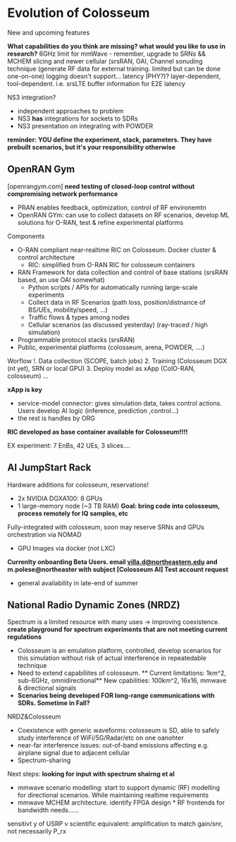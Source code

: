 # Evolution of Colosseum
New and upcoming features

**What capabilities do you think are missing? what would you like to use in research?**
6GHz limit for mmWave - remember, upgrade to SRNs && MCHEM
slicing and newer cellular (srsRAN, OAI, 
Channel sonuding technique (generate RF data for external training. limited but can be done one-on-one)
logging doesn't support... latency (PHY?)? layer-dependent, tool-dependent. i.e. srsLTE buffer information for E2E latency

NS3 integration?
* independent approaches to problem
* NS3 **has** integrations for sockets to SDRs
* NS3 presentation on integrating with POWDER

**reminder: YOU define the experiment, stack, parameters. They have prebuilt scenarios, but it's your responsibility otherwise**



## OpenRAN Gym
[openrangym.com]
**need testing of closed-loop control without compromising network performance**
* PRAN enables feedback, optimization, control of RF environemtn
* OpenRAN GYm:  can use to collect datasets on RF scenarios, develop ML solutions for O-RAN, test & refine experimental platforms

Components
* O-RAN compliant near-realtime RIC on Colosseum. Docker cluster & control architecture
  * RIC: simplified from O-RAN RIC for colosseum containers
* RAN Framework for data collection and control of base stations (srsRAN based, an use OAI somewhat)
  * Python scripts / APIs for automatically running large-scale experiments
  * Collect data in RF Scenarios (path loss, position/distnance of BS/UEs, mobility/speed, ...)
  * Traffic flows & types among nodes
  * Cellular scenarios (as discussed yesterday) (ray-traced / high simulation)
* Programmable protocol stacks (srsRAN)
* Public, experimental platforms (colosseum, arena, POWDER, ....)

Worflow
!. Data collection (SCOPE, batch jobs)
2. Training (Colosseum DGX (nt yet), SRN or local GPU)
3. Deploy model as xApp (CoIO-RAN, colosseum)
...

**xApp is key**
* service-model connector: gives simulation data, takes control actions. Users develop AI logic (inference, prediction ,control...)
* the rest is handles by ORG

**RIC developed as base container available for Colosseum!!!!**

EX experiment: 7 EnBs, 42 UEs, 3 slices....




## AI JumpStart Rack
Hardware additions for colosseum, reservations!
* 2x NVIDIA DGXA100: 8 GPUs
* 1 large-memory node (~3 TB RAM)
**Goal: bring code into colosseum, process remotely for IQ samples, etc**

Fully-integrated with colosseum, soon may reserve SRNs and GPUs
orchestration via NOMAD
* GPU Images via docker (not LXC)

**Currenlty onboarding Beta Users. email villa.d@northeastern.edu and m.polese@northeaster with subject [Colosseum AI] Test account request**
* general availability in late-end of summer





## National Radio Dynamic Zones (NRDZ)
Spectrum is a limited resource with many uses -> improving coexistence.
**create playground for spectrum experiments that are not meeting current regulations**
* Colosseum is an emulation platform, controlled, develop scenarios for this simulation without risk of actual interference in repeatedable technique
* Need to extend capabiliites of colosseum.
** Current limitations: 1km^2, sub-6GHz, omnidirectional**
New cpabilities: 100km^2, 16x16, mmwave & directional signals
* **Scenarios being developed FOR long-range communications with SDRs. Sometime in Fall?**

NRDZ&Colosseum
* Coexistence with generic waveforms: colosseum is SD, able to safely study interference of WiFi/5G/Radar/etc on one oanohter
* near-far interference issues: out-of-band emissions affecting e.g. airplane signal due to adjacent cellular
* Spectrum-sharing

Next steps: **looking for input with spectrum shairng et al**
* mmwave scenario modelling: start to support dynamic (RF) modelling for directional scenarios. While maintaining realtime requirements
* mmwave MCHEM architecture. identify FPGA design * RF frontends for bandwidth needs......

sensitivt y of USRP v scientific equivalent: amplification to match gain/snr, not necessarily P_rx
